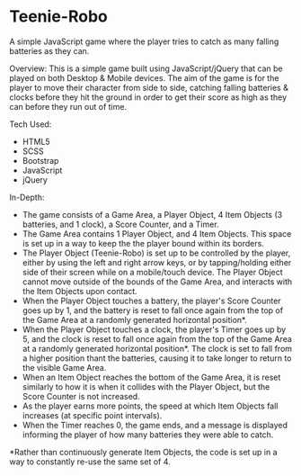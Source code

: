 # Teenie-Robo
A simple JavaScript game where the player tries to catch as many falling batteries as they can.

Overview:
This is a simple game built using JavaScript/jQuery that can be played on both Desktop & Mobile devices. The aim of the game is for the player to move their character
from side to side, catching falling batteries & clocks before they hit the ground in order to get their score as high as they can before they run out of time.

Tech Used: 
- HTML5
- SCSS 
- Bootstrap
- JavaScript 
- jQuery

In-Depth:
- The game consists of a Game Area, a Player Object, 4 Item Objects (3 batteries, and 1 clock), a Score Counter, and a Timer.
- The Game Area contains 1 Player Object, and 4 Item Objects. This space is set up in a way to keep the the player bound within its borders.
- The Player Object (Teenie-Robo) is set up to be controlled by the player, either by using the left and right arrow keys, or by tapping/holding either
side of their screen while on a mobile/touch device. The Player Object cannot move outside of the bounds of the Game Area, and interacts with the Item
Objects upon contact. 
- When the Player Object touches a battery, the player's Score Counter goes up by 1, and the battery is reset to fall once again
from the top of the Game Area at a randomly generated horizontal position*. 
- When the Player Object touches a clock, the player's Timer goes up by 5, and the clock is reset to fall once again from the 
top of the Game Area at a randomly generated horizontal position*. The clock is set to fall from a higher position thant the batteries,
causing it to take longer to return to the visible Game Area.
- When an Item Object reaches the bottom of the Game Area, it is reset similarly to how it is when it collides with the Player Object,
but the Score Counter is not increased.
- As the player earns more points, the speed at which Item Objects fall increases (at specific point intervals).
- When the Timer reaches 0, the game ends, and a message is displayed informing the player of how many batteries they were able to catch.

*Rather than continuously generate Item Objects, the code is set up in a way to constantly re-use the same set of 4.
